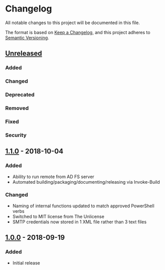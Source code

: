 # Changelog
All notable changes to this project will be documented in this file.

The format is based on [Keep a Changelog](https://keepachangelog.com/en/1.0.0/),
and this project adheres to [Semantic Versioning](https://semver.org/spec/v2.0.0.html).

## [Unreleased]
### Added
### Changed
### Deprecated
### Removed
### Fixed
### Security

## [1.1.0] - 2018-10-04
### Added
- Ability to run remote from AD FS server
- Automated building/packaging/documenting/releasing via Invoke-Build
### Changed
- Naming of internal functions updated to match approved PowerShell verbs
- Switched to MIT license from The Unlicense
- SMTP credentials now stored in 1 XML file rather than 3 text files

## [1.0.0] - 2018-09-19
### Added
- Initial release

[Unreleased]: https://github.com/natescherer/Get-ExpiringAdfsCertificate/compare/v1.1.0...HEAD
[1.1.0]: https://github.com/natescherer/Get-ExpiringAdfsCertificate/compare/v1.0.0..v1.1.0
[1.0.0]: https://github.com/natescherer/Get-ExpiringAdfsCertificate/tree/v1.0.0